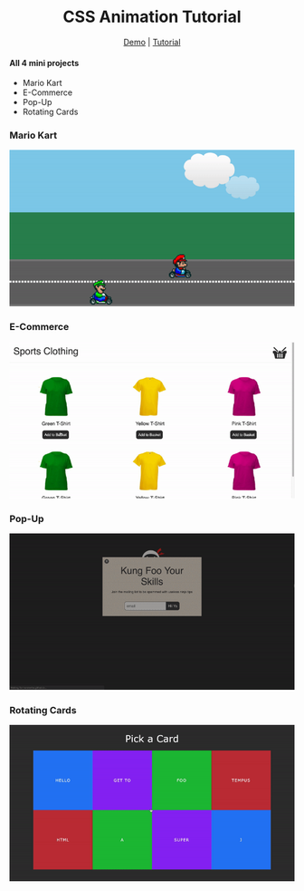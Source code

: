 <h1 align="center">
  <br>
  CSS Animation Tutorial
  <br>
</h1>

<p align="center">
  <a href="https://honmetha.github.io/css-animation-tutorial-net-ninja/" target="_blank">Demo</a> |
  <a href="https://www.youtube.com/watch?v=jgw82b5Y2MU&list=PL4cUxeGkcC9iGYgmEd2dm3zAKzyCGDtM5" target="_blank">Tutorial</a>
</p>

#### All 4 mini projects

- Mario Kart
- E-Commerce
- Pop-Up
- Rotating Cards

### Mario Kart

<a href="https://honmetha.github.io/css-animation-tutorial-net-ninja/mario-examples/index.html" target="_blank">
<img src="/images/mario-kart.gif" alt="Mario Kart" >
</a>

### E-Commerce

<a href="https://honmetha.github.io/css-animation-tutorial-net-ninja/web-examples/basket.html" target="_blank">
<img src="/images/e-commerce.gif" alt="E-Commerce" >
</a>

### Pop-Up

<a href="https://honmetha.github.io/css-animation-tutorial-net-ninja/web-examples/pop-up.html" target="_blank">
<img src="/images/pop-up.gif" alt="Pop-Up" >
</a>

### Rotating Cards

<a href="https://honmetha.github.io/css-animation-tutorial-net-ninja/rotate-examples/panels.html" target="_blank">
<img src="/images/rotating-cards.gif" alt="Rotating Cards" >
</a>
